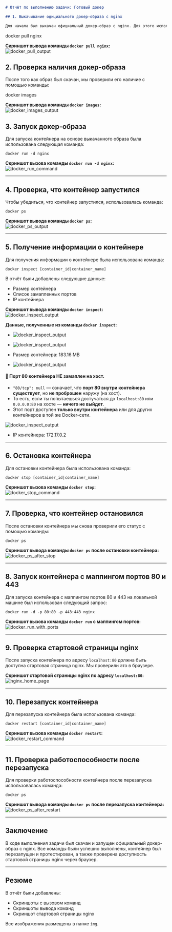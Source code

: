 
```markdown
# Отчёт по выполнению задачи: Готовый докер

## 1. Выкачивание официального докер-образа с nginx

Для начала был выкачан официальный докер-образ с nginx. Для этого использовалась команда:

```

docker pull nginx


**Скриншот вывода команды `docker pull nginx`:**  
![docker_pull_output](img/docker_pull_output.png)









## 2. Проверка наличия докер-образа

После того как образ был скачан, мы проверили его наличие с помощью команды:

docker images


**Скриншот вывода команды `docker images`:**  
![docker_images_output](img/docker_images_output.png)












## 3. Запуск докер-образа

Для запуска контейнера на основе выкачанного образа была использована следующая команда:

```
docker run -d nginx
```

**Скриншот вызова команды `docker run -d nginx`:**  
![docker_run_command](img/docker_run_command.png)

---

## 4. Проверка, что контейнер запустился

Чтобы убедиться, что контейнер запустился, использовалась команда:

```
docker ps
```

**Скриншот вывода команды `docker ps`:**  
![docker_ps_output](img/docker_ps_output.png)

---

## 5. Получение информации о контейнере

Для получения информации о контейнере была использована команда:

```
docker inspect [container_id|container_name]
```

В отчёт были добавлены следующие данные:
- Размер контейнера
- Список замапленных портов
- IP контейнера

**Скриншот вывода команды `docker inspect`:**  
![docker_inspect_output](img/docker_inspect_output.png)

**Данные, полученные из команды `docker inspect`:**


- ![docker_inspect_output](img/Размер_контейнера.png)
- ![docker_inspect_output](img/перевод_байты_в_мегабайты.png) 

- Размер контейнера: 183.16 MB

- ![docker_inspect_output](img/Замапленные_порты.png)




#### 🚫 **Порт 80 контейнера НЕ замаплен на хост.**

- `"80/tcp": null` — означает, что **порт 80 внутри контейнера существует**, но **не проброшен** наружу (на хост).
- То есть, если ты попытаешься достучаться до `localhost:80` или `0.0.0.0:80` на хосте — **ничего не выйдет**.
- Этот порт доступен **только внутри контейнера** или для других контейнеров в той же Docker-сети.


![docker_inspect_output](img/IP_контейнера.png)

- IP контейнера: 172.17.0.2



---

## 6. Остановка контейнера

Для остановки контейнера была использована команда:

```
docker stop [container_id|container_name]
```

**Скриншот вызова команды `docker stop`:**  
![docker_stop_command](img/docker_stop_command.png)

---

## 7. Проверка, что контейнер остановился

После остановки контейнера мы снова проверили его статус с помощью команды:

```
docker ps
```

**Скриншот вывода команды `docker ps` после остановки контейнера:**  
![docker_ps_after_stop](img/docker_ps_after_stop.png)

---

## 8. Запуск контейнера с маппингом портов 80 и 443

Для запуска контейнера с маппингом портов 80 и 443 на локальной машине был использован следующий запрос:

```
docker run -d -p 80:80 -p 443:443 nginx
```

**Скриншот вызова команды `docker run` с маппингом портов:**  
![docker_run_with_ports](img/docker_run_with_ports.png)

---

## 9. Проверка стартовой страницы nginx

После запуска контейнера по адресу `localhost:80` должна быть доступна стартовая страница nginx. Мы проверили это в браузере.

**Скриншот стартовой страницы nginx по адресу `localhost:80`:**  
![nginx_home_page](img/nginx_home_page.png)

---

## 10. Перезапуск контейнера

Для перезапуска контейнера была использована команда:

```
docker restart [container_id|container_name]
```

**Скриншот вызова команды `docker restart`:**  
![docker_restart_command](img/docker_restart_command.png)

---

## 11. Проверка работоспособности после перезапуска

Для проверки работоспособности контейнера после перезапуска использовалась команда:

```
docker ps
```

**Скриншот вывода команды `docker ps` после перезапуска контейнера:**  
![docker_ps_after_restart](img/docker_ps_after_restart.png)

---

## Заключение

В ходе выполнения задачи был скачан и запущен официальный докер-образ с nginx. Все команды были успешно выполнены, контейнер был перезапущен и протестирован, а также проверена доступность стартовой страницы nginx через браузер.

---

## Резюме

В отчёт были добавлены:
- Скриншоты с вызовом команд
- Скриншоты вывода команд
- Скриншот стартовой страницы nginx

Все изображения размещены в папке `img`.
```

